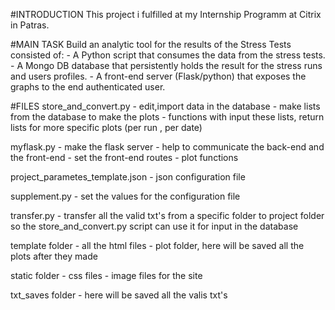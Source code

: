 #INTRODUCTION
This project i fulfilled at my Internship Programm at Citrix in Patras.

#MAIN TASK
Build an analytic tool for the results of the Stress Tests consisted of:
	- A Python script that consumes the data from the stress tests.
	- A Mongo DB database that persistently holds the result for the stress runs and users profiles.
	- A front-end server (Flask/python) that exposes the graphs to the end authenticated user.

#FILES
store_and_convert.py
	- edit,import data in the database
	- make lists from the database to make the plots
	- functions with input these lists, return lists for more specific plots (per run , per date)

myflask.py
	- make the flask server
	- help to communicate the back-end and the front-end
	- set the front-end routes
	- plot functions

project_parametes_template.json
	- json configuration file

supplement.py
	- set the values for the configuration file

transfer.py
	- transfer all the valid txt's from a specific folder to project folder 
	  so the store_and_convert.py script can use it for input in the database

template folder
	- all the html files
	- plot folder, here will be saved all the plots after they made

static folder
	- css files
	- image files for the site

txt_saves folder
	- here will be saved all the valis txt's


